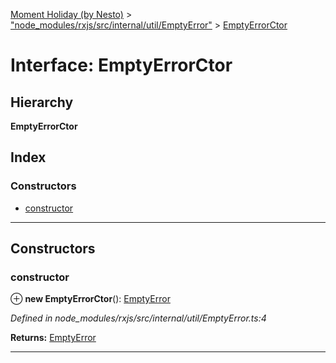 [Moment Holiday (by Nesto)](../README.md) > ["node_modules/rxjs/src/internal/util/EmptyError"](../modules/_node_modules_rxjs_src_internal_util_emptyerror_.md) > [EmptyErrorCtor](../interfaces/_node_modules_rxjs_src_internal_util_emptyerror_.emptyerrorctor.md)

# Interface: EmptyErrorCtor

## Hierarchy

**EmptyErrorCtor**

## Index

### Constructors

* [constructor](_node_modules_rxjs_src_internal_util_emptyerror_.emptyerrorctor.md#constructor)

---

## Constructors

<a id="constructor"></a>

###  constructor

⊕ **new EmptyErrorCtor**(): [EmptyError](_node_modules_rxjs_src_internal_util_emptyerror_.emptyerror.md)

*Defined in node_modules/rxjs/src/internal/util/EmptyError.ts:4*

**Returns:** [EmptyError](_node_modules_rxjs_src_internal_util_emptyerror_.emptyerror.md)

___

